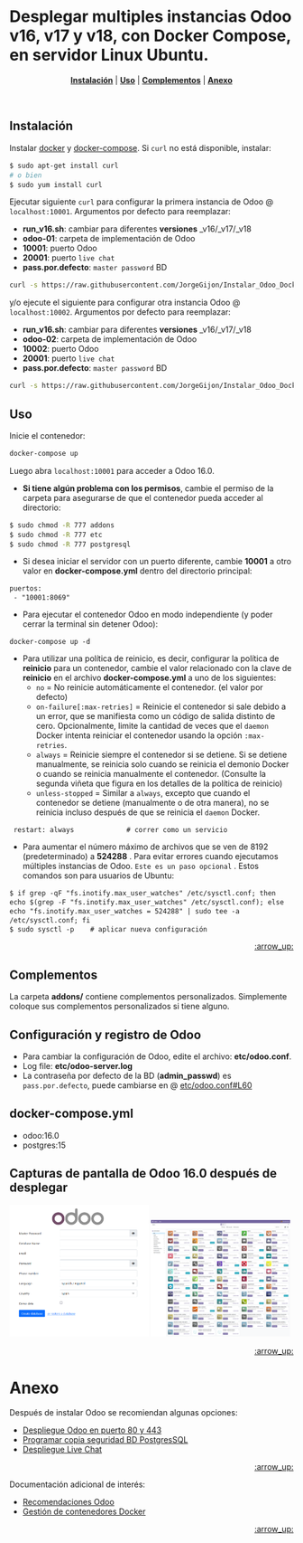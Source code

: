 # Desplegar multiples instancias Odoo v16, v17 y v18, con Docker Compose, en servidor Linux Ubuntu.
<!-- Menu  -->
<p align="center">
<b><a href="#instalación">Instalación</a></b>
|
<b><a href="#uso">Uso</a></b>
|
<b><a href="#complementos">Complementos</a></b>
|
<b><a href="#anexo">Anexo</a></b>
</p>

<br>

## Instalación

Instalar [docker](https://docs.docker.com/get-docker/) y [docker-compose](https://docs.docker.com/compose/install/).
Si `curl` no está disponible, instalar:
``` bash
$ sudo apt-get install curl
# o bien
$ sudo yum install curl
```
Ejecutar siguiente `curl` para configurar la primera instancia de Odoo @ `localhost:10001`. Argumentos por defecto para reemplazar:
* **run_v16.sh**: cambiar para diferentes **versiones** _v16/_v17/_v18
* **odoo-01**: carpeta de implementación de Odoo
* **10001**:    puerto Odoo
* **20001**:    puerto `live chat`
* **pass.por.defecto**:    `master password` BD
``` bash
curl -s https://raw.githubusercontent.com/JorgeGijon/Instalar_Odoo_Docker_Compose/main/run_v16.sh | sudo bash -s odoo-01 10001 20001 pass.por.defecto
```

y/o ejecute el siguiente para configurar otra instancia Odoo @ `localhost:10002`. Argumentos por defecto para reemplazar:
* **run_v16.sh**: cambiar para diferentes **versiones** _v16/_v17/_v18
* **odoo-02**: carpeta de implementación de Odoo
* **10002**:    puerto Odoo
* **20001**:    puerto `live chat`
* **pass.por.defecto**:    `master password` BD
``` bash
curl -s https://raw.githubusercontent.com/JorgeGijon/Instalar_Odoo_Docker_Compose/main/run_v16.sh | sudo bash -s odoo-02 10002 20001 pass.por.defecto
```

## Uso

Inicie el contenedor:
``` sh
docker-compose up
```
Luego abra `localhost:10001` para acceder a Odoo 16.0.

- **Si tiene algún problema con los permisos**, cambie el permiso de la carpeta para asegurarse de que el contenedor pueda acceder al directorio:

``` sh
$ sudo chmod -R 777 addons
$ sudo chmod -R 777 etc
$ sudo chmod -R 777 postgresql
```

- Si desea iniciar el servidor con un puerto diferente, cambie **10001** a otro valor en **docker-compose.yml** dentro del directorio principal:

```
puertos:
 - "10001:8069"
```

- Para ejecutar el contenedor Odoo en modo independiente (y poder cerrar la terminal sin detener Odoo):

```
docker-compose up -d
```

- Para utilizar una política de reinicio, es decir, configurar la política de **reinicio** para un contenedor, cambie el valor relacionado con la clave de **reinicio** en el archivo **docker-compose.yml** a uno de los siguientes:
   - `no` =	No reinicie automáticamente el contenedor. (el valor por defecto)
   - `on-failure[:max-retries]` = Reinicie el contenedor si sale debido a un error, que se manifiesta como un código de salida distinto de cero. Opcionalmente, limite la cantidad de veces que el `daemon` Docker intenta reiniciar el contenedor usando la opción `:max-retries`.
  - `always` =	Reinicie siempre el contenedor si se detiene. Si se detiene manualmente, se reinicia solo cuando se reinicia el demonio Docker o cuando se reinicia manualmente el contenedor. (Consulte la segunda viñeta que figura en los detalles de la política de reinicio)
  - `unless-stopped`	= Similar a `always`, excepto que cuando el contenedor se detiene (manualmente o de otra manera), no se reinicia incluso después de que se reinicia el `daemon` Docker.
```
 restart: always             # correr como un servicio
```

- Para aumentar el número máximo de archivos que se ven de 8192 (predeterminado) a **524288** . Para evitar errores cuando ejecutamos múltiples instancias de Odoo. `Este es un paso opcional` . Estos comandos son para usuarios de Ubuntu:

```
$ if grep -qF "fs.inotify.max_user_watches" /etc/sysctl.conf; then echo $(grep -F "fs.inotify.max_user_watches" /etc/sysctl.conf); else echo "fs.inotify.max_user_watches = 524288" | sudo tee -a /etc/sysctl.conf; fi
$ sudo sysctl -p    # aplicar nueva configuración
``` 
<p align="right"><a href="#top">:arrow_up:</a></p>

## Complementos
La carpeta **addons/** contiene complementos personalizados. Simplemente coloque sus complementos personalizados si tiene alguno.
<!--<p align="right"><a href="#top">:arrow_up:</a></p>-->

## Configuración y registro de Odoo
* Para cambiar la configuración de Odoo, edite el archivo: **etc/odoo.conf**.
* Log file: **etc/odoo-server.log**
* La contraseña por defecto de la BD (**admin_passwd**) es `pass.por.defecto`, puede cambiarse en @ [etc/odoo.conf#L60](/etc/odoo.conf#L60)
<!--<p align="right"><a href="#top">:arrow_up:</a></p>-->

## docker-compose.yml
* odoo:16.0
* postgres:15
<!--<p align="right"><a href="#top">:arrow_up:</a></p>-->

## Capturas de pantalla de Odoo 16.0 después de desplegar

<img src="screenshots/odoo-16-welcome-screenshot.png" width="49%" style="margin:0 auto 0 auto;"> <img src="screenshots/odoo-16-apps-screenshot.png" width="49%" style="margin:0 auto 0 auto;">
<!--
<img src="screenshots/odoo-16-sales-screen.png" width="100%">
<img src="screenshots/odoo-16-product-form.png" width="100%">
-->
<p align="right"><a href="#top">:arrow_up:</a></p>

# Anexo

Después de instalar Odoo se recomiendan algunas opciones:
* [Despliegue Odoo en puerto 80 y 443](documents/servicios_web.md)
* [Programar copia seguridad BD PostgresSQL](documents/copia_seguridad_postgres.md)
* [Despliegue Live Chat](documents/live_chat.md)
<p align="right"><a href="#top">:arrow_up:</a></p>

Documentación adicional de interés:
* [Recomendaciones Odoo](documents/recomendaciones_odoo.md)
* [Gestión de contenedores Docker](documents/gestion_contenedores.md)
<p align="right"><a href="#top">:arrow_up:</a></p>
